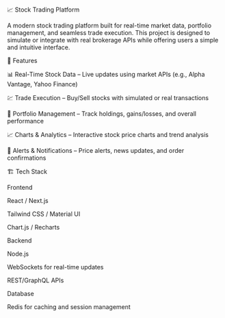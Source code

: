 📈 Stock Trading Platform

A modern stock trading platform built for real-time market data, portfolio management, and seamless trade execution. This project is designed to simulate or integrate with real brokerage APIs while offering users a simple and intuitive interface.

🚀 Features

📊 Real-Time Stock Data – Live updates using market APIs (e.g., Alpha Vantage, Yahoo Finance)

💹 Trade Execution – Buy/Sell stocks with simulated or real transactions

📁 Portfolio Management – Track holdings, gains/losses, and overall performance

📈 Charts & Analytics – Interactive stock price charts and trend analysis

🔔 Alerts & Notifications – Price alerts, news updates, and order confirmations

🏗️ Tech Stack

Frontend

React / Next.js

Tailwind CSS / Material UI

Chart.js / Recharts

Backend

Node.js

WebSockets for real-time updates

REST/GraphQL APIs

Database

Redis for caching and session management
